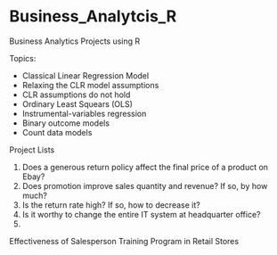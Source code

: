 # Business_Analytcis_R
Business Analytics Projects using R

Topics:
- Classical Linear Regression Model 
- Relaxing the CLR model assumptions 
- CLR assumptions do not hold
- Ordinary Least Squears (OLS)
- Instrumental-variables regression
- Binary outcome models
- Count data models

Project Lists
1. Does a generous return policy affect the final price of a product on Ebay?
2. Does promotion improve sales quantity and revenue? If so, by how much?
3. Is the return rate high? If so, how to decrease it?
4. Is it worthy to change the entire IT system at headquarter office?
5. 
Effectiveness of Salesperson Training Program in Retail Stores


